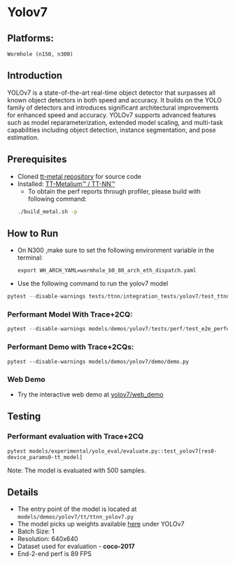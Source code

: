 # Yolov7

## Platforms:
    Wormhole (n150, n300)

## Introduction
YOLOv7 is a state-of-the-art real-time object detector that surpasses all known object detectors in both speed and accuracy. It builds on the YOLO family of detectors and introduces significant architectural improvements for enhanced speed and accuracy. YOLOv7 supports advanced features such as model reparameterization, extended model scaling, and multi-task capabilities including object detection, instance segmentation, and pose estimation.

## Prerequisites
- Cloned [tt-metal repository](https://github.com/tenstorrent/tt-metal) for source code
- Installed: [TT-Metalium™ / TT-NN™](https://github.com/tenstorrent/tt-metal/blob/main/INSTALLING.md)
  - To obtain the perf reports through profiler, please build with following command:
  ```sh
  ./build_metal.sh -p
  ```

## How to Run
- On N300 ,make sure to set the following environment variable in the terminal:
    ```
    export WH_ARCH_YAML=wormhole_b0_80_arch_eth_dispatch.yaml
    ```

- Use the following command to run the yolov7 model
```python
pytest --disable-warnings tests/ttnn/integration_tests/yolov7/test_ttnn_yolov7.py
```

### Performant Model With Trace+2CQ:
```python
pytest --disable-warnings models/demos/yolov7/tests/perf/test_e2e_performant.py::test_e2e_performant
 ```

### Performant Demo with Trace+2CQs:
```
pytest --disable-warnings models/demos/yolov7/demo/demo.py
```

### Web Demo
- Try the interactive web demo at [yolov7/web_demo](https://github.com/tenstorrent/tt-metal/blob/main/models/demos/yolov7/web_demo/README.md)

## Testing
### Performant evaluation with Trace+2CQ
```
pytest models/experimental/yolo_eval/evaluate.py::test_yolov7[res0-device_params0-tt_model]
```
Note: The model is evaluated with 500 samples.

## Details
- The entry point of the model is located at ```models/demos/yolov7/tt/ttnn_yolov7.py```
- The model picks up weights available [here](https://github.com/WongKinYiu/yolov7?tab=readme-ov-file#performance) under YOLOv7
- Batch Size: 1
- Resolution: 640x640
- Dataset used for evaluation - **coco-2017**
- End-2-end perf is 89 FPS
